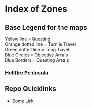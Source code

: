 # Index of Zones

## Base Legend for the maps  
Yellow line = Questing  
Orange dotted line = Turn in Travel  
Green dotted line = Long Travel  
Blue Circles = Objective Area's  
Blue Borders = Questing Area's

### [Hellfire Peninsula](./Hellfire/index.md)


## Repo Quicklinks
- [Some Link](https://github.com/Freezy3/Freezy3-TBC-Questing-Guide)
